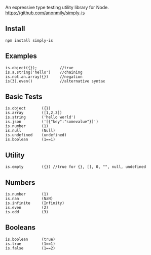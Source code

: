 An expressive type testing utility library for Node.
https://github.com/anonmily/simply-is

## Install
    npm install simply-is

## Examples
	is.object({}); 			//true
	is.a.string('hello')	//chaining
	is.not.an.array({})		//negation
	is(3).even()			//alternative syntax

## Basic Tests
	is.object 		({})
	is.array 		([1,2,3])
	is.string 		('hello world')
	is.json 		('[{"key":"somevalue"}]')
	is.number 		(1)
	is.null 		(Null)
	is.undefined 	(undefined)
	is.boolean 		(1==1)

## Utility
	is.empty		({}) //true for {}, [], 0, "", null, undefined

## Numbers
	is.number		(1)
	is.nan			(NaN)
	is.infinite		(Infinity)
	is.even			(2)
	is.odd			(3)

## Booleans
	is.boolean  	(true)
	is.true			(1==1)
	is.false		(1==2)


